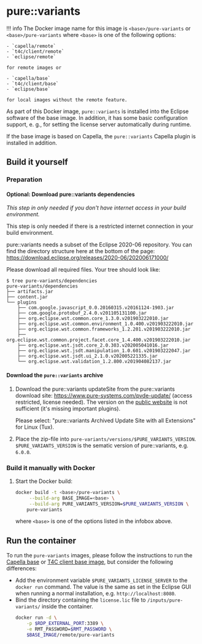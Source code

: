 <!--
 ~ SPDX-FileCopyrightText: Copyright DB InfraGO AG and contributors
 ~ SPDX-License-Identifier: Apache-2.0
 -->

# pure::variants

<!-- prettier-ignore -->
!!! info
    The Docker image name for this image is `<base>/pure-variants` or `<base>/pure-variants`
    where `<base>` is one of the following options:

    - `capella/remote`
    - `t4c/client/remote`
    - `eclipse/remote`

    for remote images or

    - `capella/base`
    - `t4c/client/base`
    - `eclipse/base`

    for local images without the remote feature.

As part of this Docker image, `pure::variants` is installed into the Eclipse software of the base image.
In addition, it has some basic configuration support, e. g., for setting the license server automatically during runtime.

If the base image is based on Capella, the `pure::variants` Capella plugin is installed in addition.

## Build it yourself

### Preparation

#### Optional: Download pure::variants dependencies

_This step in only needed if you don't have internet access in your build environment._

This step is only needed if there is a restricted internet connection in your build environment.

pure::variants needs a subset of the Eclipse 2020-06 repository.
You can find the directory structure here at the bottom of the page: <https://download.eclipse.org/releases/2020-06/202006171000/>

Please download all required files. Your tree should look like:

```text
$ tree pure-variants/dependencies
pure-variants/dependencies
├── artifacts.jar
├── content.jar
└── plugins
    ├── com.google.javascript_0.0.20160315.v20161124-1903.jar
    ├── com.google.protobuf_2.4.0.v201105131100.jar
    ├── org.eclipse.wst.common.core_1.3.0.v201903222010.jar
    ├── org.eclipse.wst.common.environment_1.0.400.v201903222010.jar
    ├── org.eclipse.wst.common.frameworks_1.2.201.v201903222010.jar
    ├── org.eclipse.wst.common.project.facet.core_1.4.400.v201903222010.jar
    ├── org.eclipse.wst.jsdt.core_2.0.303.v202005041016.jar
    ├── org.eclipse.wst.jsdt.manipulation_1.0.601.v201903222047.jar
    ├── org.eclipse.wst.jsdt.ui_2.1.0.v202005221335.jar
    └── org.eclipse.wst.validation_1.2.800.v201904082137.jar
```

#### Download the `pure::variants` archive

1.  Download the pure::variants updateSite from the pure::variants download site: <https://www.pure-systems.com/pvde-update/> (access restricted, license needed).
    The version on the [public website](https://www.pure-systems.com/pv-update/) is not sufficient (it's missing important plugins).

    Please select: "pure::variants Archived Update Site with all Extensions" for Linux (Tux).

1.  Place the zip-file into `pure-variants/versions/$PURE_VARIANTS_VERSION`.
    `$PURE_VARIANTS_VERSION` is the sematic version of pure::variants, e.g. `6.0.0`.

### Build it manually with Docker

1. Start the Docker build:

   ```zsh
   docker build -t <base>/pure-variants \
   	    --build-arg BASE_IMAGE=<base> \
        --build-arg PURE_VARIANTS_VERSION=$PURE_VARIANTS_VERSION \
       pure-variants
   ```

   where `<base>` is one of the options listed in the infobox above.

## Run the container

To run the `pure-variants` images, please follow the instructions to run the [Capella base](./base.md) or [T4C client base image](capella/t4c/base.md), but consider the following differences:

- Add the environment variable `$PURE_VARIANTS_LICENSE_SERVER` to the `docker run` command. The value is the same as set in the Eclipse GUI when running a normal installation, e.g. `http://localhost:8080`.
- Bind the directory containing the `license.lic` file to `/inputs/pure-variants/` inside the container.
  ```zsh
  docker run -d \
      -p $RDP_EXTERNAL_PORT:3389 \
      -e RMT_PASSWORD=$RMT_PASSWORD \
      $BASE_IMAGE/remote/pure-variants
  ```
